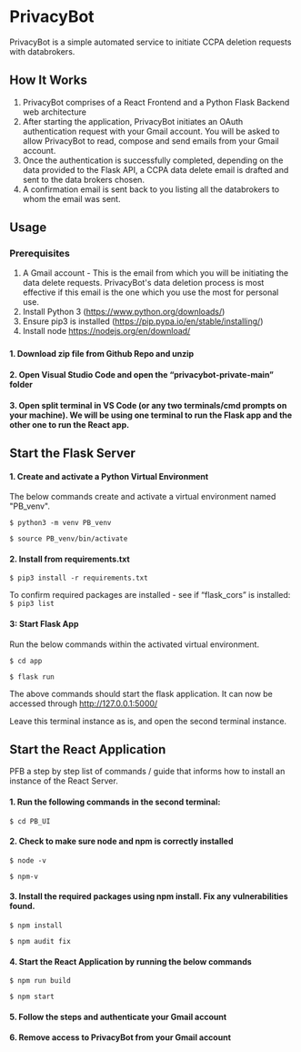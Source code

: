 # PrivacyBot

PrivacyBot is a simple automated service to initiate CCPA deletion requests with databrokers.

## How It Works
1. PrivacyBot comprises of a React Frontend and a Python Flask Backend web architecture
2. After starting the application, PrivacyBot initiates an OAuth authentication request with your Gmail account. You will be asked to allow PrivacyBot to read, compose and send emails from your Gmail account. 
3. Once the authentication is successfully completed, depending on the data provided to the Flask API, a CCPA data delete email is drafted and sent to the data brokers chosen. 
4. A confirmation email is sent back to you listing all the databrokers to whom the email was sent. 

## Usage

### Prerequisites

1. A Gmail account - This is the email from which you will be initiating the data delete requests. PrivacyBot's data deletion process is most effective if this email is the one which you use the most for personal use. 
2. Install Python 3 (https://www.python.org/downloads/)
3. Ensure pip3 is installed (https://pip.pypa.io/en/stable/installing/)
4. Install node https://nodejs.org/en/download/ 

### 
#### 1. Download zip file from Github Repo and unzip 

#### 2. Open Visual Studio Code and open the “privacybot-private-main” folder 

#### 3. Open split terminal in VS Code (or any two terminals/cmd prompts on your machine). We will be using one terminal to run the Flask app and the other one to run the React app.


## Start the Flask Server 

#### 1. Create and activate a Python Virtual Environment 

The below commands create and activate a virtual environment named "PB_venv". 

`$ python3 -m venv PB_venv` 

`$ source PB_venv/bin/activate`

#### 2. Install from requirements.txt

`$ pip3 install -r requirements.txt`

To confirm required packages are installed - see if “flask_cors” is installed:
`$ pip3 list`

#### 3: Start Flask App
Run the below commands within the activated virtual environment.

`$ cd app`

`$ flask run`

The above commands should start the flask application. It can now be accessed through http://127.0.0.1:5000/

Leave this terminal instance as is, and open the second terminal instance. 

## Start the React Application
PFB a step by step list of commands / guide that informs how to install an instance of the React Server. 

#### 1. Run the following commands in the second terminal: 

`$ cd PB_UI`

#### 2. Check to make sure node and npm is correctly installed

`$ node -v`

`$ npm-v`

#### 3. Install the required packages using npm install. Fix any vulnerabilities found. 
`$ npm install`

`$ npm audit fix`

#### 4. Start the React Application by running the below commands
`$ npm run build`

`$ npm start`

#### 5. Follow the steps and authenticate your Gmail account 

#### 6. Remove access to PrivacyBot from your Gmail account
